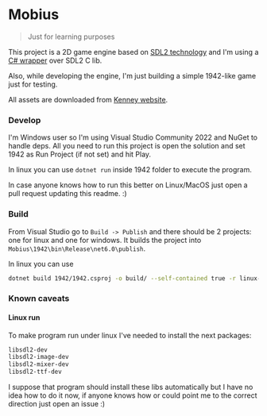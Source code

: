 # Mobius

> Just for learning purposes

This project is a 2D game engine based on [SDL2 technology](https://www.libsdl.org/) and 
I'm using a [C# wrapper](https://github.com/flibitijibibo/SDL2-CS) over SDL2 C lib.

Also, while developing the engine, I'm just building a simple 1942-like game just for testing.

All assets are downloaded from [Kenney website](https://www.kenney.nl/).

### Develop

I'm Windows user so I'm using Visual Studio Community 2022 and NuGet to handle deps.
All you need to run this project is open the solution and set 1942 as Run Project (if not set) and hit Play.

In linux you can use `dotnet run` inside 1942 folder to execute the program.

In case anyone knows how to run this better on Linux/MacOS just open a pull request updating this readme. :)

### Build

From Visual Studio go to `Build -> Publish` and there should be 2 projects: one for linux and one for windows. It builds the project into `Mobius\1942\bin\Release\net6.0\publish`.

In linux you can use

```bash
dotnet build 1942/1942.csproj -o build/ --self-contained true -r linux-x64 -c Release
```

### Known caveats

#### Linux run

To make program run under linux I've needed to install the next packages:

```bash
libsdl2-dev
libsdl2-image-dev
libsdl2-mixer-dev
libsdl2-ttf-dev
```

I suppose that program should install these libs automatically but I have no idea how to do it now, if anyone knows how or could point me to the correct direction just open an issue :)
